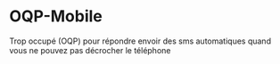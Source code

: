 # OQP-Mobile
Trop occupé (OQP) pour répondre envoir des sms automatiques quand vous ne pouvez pas décrocher le téléphone
